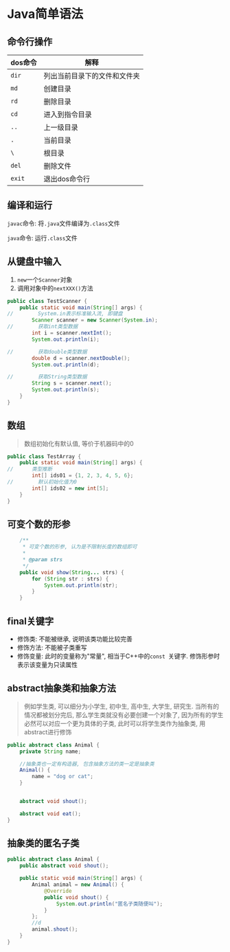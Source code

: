 # Java简单语法

## 命令行操作

| dos命令 | 解释                         |
| ------- | ---------------------------- |
| `dir`   | 列出当前目录下的文件和文件夹 |
| `md`    | 创建目录                     |
| `rd`    | 删除目录                     |
| `cd`    | 进入到指令目录               |
| `..`    | 上一级目录                   |
| `.`     | 当前目录                     |
| `\`     | 根目录                       |
| `del`   | 删除文件                     |
| `exit`  | 退出dos命令行                |

## 编译和运行

`javac`命令: 将`.java`文件编译为`.class`文件

`java`命令: 运行`.class`文件

## 从键盘中输入

1. `new`一个`Scanner`对象
2. 调用对象中的`nextXXX()`方法

```java
public class TestScanner {
    public static void main(String[] args) {
//        System.in表示标准输入流, 即键盘
        Scanner scanner = new Scanner(System.in);
//        获取int类型数据
        int i = scanner.nextInt();
        System.out.println(i);

//        获取double类型数据
        double d = scanner.nextDouble();
        System.out.println(d);

//        获取String类型数据
        String s = scanner.next();
        System.out.println(s);
    }
}
```

## 数组

> 数组初始化有默认值, 等价于机器码中的0

```java
public class TestArray {
    public static void main(String[] args) {
//      类型推断
        int[] ids01 = {1, 2, 3, 4, 5, 6};
//        默认初始化值为0
        int[] ids02 = new int[5];
    }
}
```

## 可变个数的形参

```java
    /**
     * 可变个数的形参, 认为是不限制长度的数组即可
     *
     * @param strs
     */
    public void show(String... strs) {
        for (String str : strs) {
            System.out.println(str);
        }
    }
```

## final关键字

+ 修饰类: 不能被继承, 说明该类功能比较完善
+ 修饰方法: 不能被子类重写
+ 修饰变量: 此时的变量称为"常量", 相当于C++中的`const `关键字. 修饰形参时表示该变量为只读属性

## abstract抽象类和抽象方法

> 例如学生类, 可以细分为小学生, 初中生, 高中生, 大学生, 研究生. 当所有的情况都被划分完后, 那么学生类就没有必要创建一个对象了, 因为所有的学生必然可以对应一个更为具体的子类, 此时可以将学生类作为抽象类, 用abstract进行修饰

```java
public abstract class Animal {
    private String name;

    //抽象类也一定有构造器, 包含抽象方法的类一定是抽象类
    Animal() {
        name = "dog or cat";
    }


    abstract void shout();

    abstract void eat();
}
```

## 抽象类的匿名子类

```java
public abstract class Animal {
    public abstract void shout();

    public static void main(String[] args) {
        Animal animal = new Animal() {
            @Override
            public void shout() {
                System.out.println("匿名子类随便叫");
            }
        };
        //d
        animal.shout();
    }
}
```

